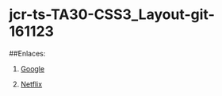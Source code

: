 # jcr-ts-TA30-CSS3_Layout-git-161123

##Enlaces:


1. [Google](https://jancossio.github.io/jcr-ts-TA30-CSS3_Layout-git-161123/Ejercicio1_Google/index.html)

2. [Netflix](https://jancossio.github.io/jcr-ts-TA30-CSS3_Layout-git-161123/Ejercicio2_Netflix/index.html)
